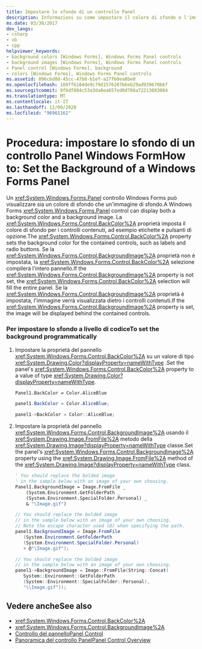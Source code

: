 ```yaml
---
title: Impostare lo sfondo di un controllo Panel
description: Informazioni su come impostare il colore di sfondo e l'immagine di sfondo di un pannello di Windows Forms usando la finestra di progettazione.
ms.date: 03/30/2017
dev_langs:
- csharp
- vb
- cpp
helpviewer_keywords:
- background colors [Windows Forms], Windows Forms Panel controls
- background images [Windows Forms], Windows Forms Panel controls
- Panel control [Windows Forms], background
- colors [Windows Forms], Windows Forms Panel controls
ms.assetid: 096cbd8d-45cc-47b8-b1ef-a27f60ea8be0
ms.openlocfilehash: 109ff6184de9c79d1576207bbeb29ad939670b6f
ms.sourcegitcommit: 9f6df084c53a3da0ea657ed0d708a72213683084
ms.translationtype: MT
ms.contentlocale: it-IT
ms.lasthandoff: 12/09/2020
ms.locfileid: "96961162"
---
```

# <a name="how-to-set-the-background-of-a-windows-forms-panel"></a><span data-ttu-id="3323d-103">Procedura: impostare lo sfondo di un controllo Panel Windows Form</span><span class="sxs-lookup"><span data-stu-id="3323d-103">How to: Set the Background of a Windows Forms Panel</span></span>
<span data-ttu-id="3323d-104">Un <xref:System.Windows.Forms.Panel> controllo Windows Forms può visualizzare sia un colore di sfondo che un'immagine di sfondo.</span><span class="sxs-lookup"><span data-stu-id="3323d-104">A Windows Forms <xref:System.Windows.Forms.Panel> control can display both a background color and a background image.</span></span> <span data-ttu-id="3323d-105">La <xref:System.Windows.Forms.Control.BackColor%2A> proprietà imposta il colore di sfondo per i controlli contenuti, ad esempio etichette e pulsanti di opzione.</span><span class="sxs-lookup"><span data-stu-id="3323d-105">The <xref:System.Windows.Forms.Control.BackColor%2A> property sets the background color for the contained controls, such as labels and radio buttons.</span></span> <span data-ttu-id="3323d-106">Se la <xref:System.Windows.Forms.Control.BackgroundImage%2A> proprietà non è impostata, la <xref:System.Windows.Forms.Control.BackColor%2A> selezione compilerà l'intero pannello.</span><span class="sxs-lookup"><span data-stu-id="3323d-106">If the <xref:System.Windows.Forms.Control.BackgroundImage%2A> property is not set, the <xref:System.Windows.Forms.Control.BackColor%2A> selection will fill the entire panel.</span></span> <span data-ttu-id="3323d-107">Se la <xref:System.Windows.Forms.Control.BackgroundImage%2A> proprietà è impostata, l'immagine verrà visualizzata dietro i controlli contenuti.</span><span class="sxs-lookup"><span data-stu-id="3323d-107">If the <xref:System.Windows.Forms.Control.BackgroundImage%2A> property is set, the image will be displayed behind the contained controls.</span></span>  
  
### <a name="to-set-the-background-programmatically"></a><span data-ttu-id="3323d-108">Per impostare lo sfondo a livello di codice</span><span class="sxs-lookup"><span data-stu-id="3323d-108">To set the background programmatically</span></span>  
  
1. <span data-ttu-id="3323d-109">Impostare la proprietà del pannello <xref:System.Windows.Forms.Control.BackColor%2A> su un valore di tipo <xref:System.Drawing.Color?displayProperty=nameWithType> .</span><span class="sxs-lookup"><span data-stu-id="3323d-109">Set the panel's <xref:System.Windows.Forms.Control.BackColor%2A> property to a value of type <xref:System.Drawing.Color?displayProperty=nameWithType>.</span></span>  
  
    ```vb  
    Panel1.BackColor = Color.AliceBlue  
    ```  
  
    ```csharp  
    panel1.BackColor = Color.AliceBlue;  
    ```  
  
    ```cpp  
    panel1->BackColor = Color::AliceBlue;  
    ```  
  
2. <span data-ttu-id="3323d-110">Impostare la proprietà del pannello <xref:System.Windows.Forms.Control.BackgroundImage%2A> usando il <xref:System.Drawing.Image.FromFile%2A> metodo della <xref:System.Drawing.Image?displayProperty=nameWithType> classe.</span><span class="sxs-lookup"><span data-stu-id="3323d-110">Set the panel's <xref:System.Windows.Forms.Control.BackgroundImage%2A> property using the <xref:System.Drawing.Image.FromFile%2A> method of the <xref:System.Drawing.Image?displayProperty=nameWithType> class.</span></span>  
  
    ```vb  
    ' You should replace the bolded image
    ' in the sample below with an image of your own choosing.  
    Panel1.BackgroundImage = Image.FromFile _  
        (System.Environment.GetFolderPath _  
        (System.Environment.SpecialFolder.Personal) _  
        & "\Image.gif")  
    ```  
  
    ```csharp  
    // You should replace the bolded image
    // in the sample below with an image of your own choosing.  
    // Note the escape character used (@) when specifying the path.  
    panel1.BackgroundImage = Image.FromFile  
       (System.Environment.GetFolderPath  
       (System.Environment.SpecialFolder.Personal)  
       + @"\Image.gif");  
    ```  
  
    ```cpp  
    // You should replace the bolded image
    // in the sample below with an image of your own choosing.  
    panel1->BackgroundImage = Image::FromFile(String::Concat(  
       System::Environment::GetFolderPath  
       (System::Environment::SpecialFolder::Personal),  
       "\\Image.gif"));  
    ```  
  
## <a name="see-also"></a><span data-ttu-id="3323d-111">Vedere anche</span><span class="sxs-lookup"><span data-stu-id="3323d-111">See also</span></span>

- <xref:System.Windows.Forms.Control.BackColor%2A>
- <xref:System.Windows.Forms.Control.BackgroundImage%2A>
- [<span data-ttu-id="3323d-112">Controllo del pannello</span><span class="sxs-lookup"><span data-stu-id="3323d-112">Panel Control</span></span>](panel-control-windows-forms.md)
- [<span data-ttu-id="3323d-113">Panoramica del controllo Panel</span><span class="sxs-lookup"><span data-stu-id="3323d-113">Panel Control Overview</span></span>](panel-control-overview-windows-forms.md)
